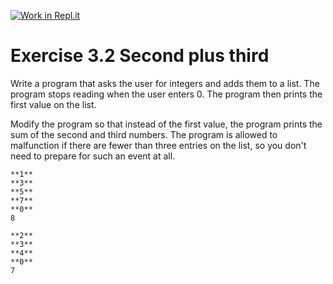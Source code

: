 [![Work in Repl.it](https://classroom.github.com/assets/work-in-replit-14baed9a392b3a25080506f3b7b6d57f295ec2978f6f33ec97e36a161684cbe9.svg)](https://classroom.github.com/online_ide?assignment_repo_id=5723403&assignment_repo_type=AssignmentRepo)
# Exercise 3.2 Second plus third

Write a program that asks the user for integers and adds them to a list. The program stops reading when the user enters 0. The program then prints the first value on the list.

Modify the program so that instead of the first value, the program prints the sum of the second and third numbers. The program is allowed to malfunction if there are fewer than three entries on the list, so you don't need to prepare for such an event at all.

```plaintext
**1**
**3**
**5**
**7**
**0**
8
```

```plaintext
**2**
**3**
**4**
**0**
7
```
